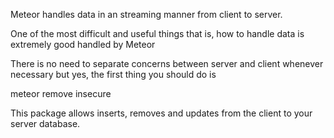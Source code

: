 
 Meteor handles data in an streaming manner
 from client to server.

 One of the most difficult and useful things
 that is, how to handle data is extremely good
 handled by Meteor

 There is no need to separate concerns
 between server and client whenever necessary
 but yes, the first thing you should do is

 meteor remove insecure

 This package allows inserts, removes and updates
 from the client to your server database.
